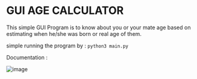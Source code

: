 # GUI AGE CALCULATOR

This simple GUI Program is to know about you or your mate age based on estimating when he/she was born or real age of them.

simple running the program by :
```python3 main.py```

Documentation :

![image](https://user-images.githubusercontent.com/56288323/119476617-68fbf500-bd78-11eb-801c-0394227fb105.png)

